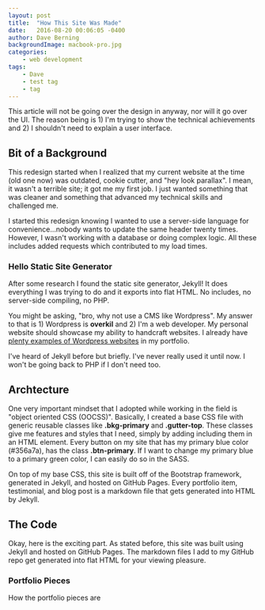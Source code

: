 ```yaml
---
layout: post
title:  "How This Site Was Made"
date:   2016-08-20 00:06:05 -0400
author: Dave Berning
backgroundImage: macbook-pro.jpg
categories:
    - web development
tags:
    - Dave
    - test tag
    - tag
---
```

This article will not be going over the design in anyway, nor will it go over the UI. The reason being is 1) I'm trying to show the technical achievements and 2) I shouldn't need to explain a user interface.

## Bit of a Background
This redesign started when I realized that my current website at the time (old one now) was outdated, cookie cutter, and "hey look parallax". I mean, it wasn't a terrible site; it got me my first job. I just wanted something that was cleaner and something that advanced my technical skills and challenged me.

I started this redesign knowing I wanted to use a server-side language for convenience...nobody wants to update the same header twenty times. However, I wasn't working with a database or doing complex logic. All these includes added requests which contributed to my load times.

### Hello Static Site Generator

After some research I found the static site generator, Jekyll! It does everything I was trying to do and it exports into flat HTML. No includes, no server-side compiling, no PHP.

You might be asking, "bro, why not use a CMS like Wordpress". My answer to that is 1) Wordpress is __overkil__ and 2) I'm a web developer. My personal website should showcase my ability to handcraft websites. I already have [plenty examples of Wordpress websites](/work/bearcast-media) in my portfolio.

I've heard of Jekyll before but briefly. I've never really used it until now. I won't be going back to PHP if I don't need too.

## Archtecture

One very important mindset that I adopted while working in the field is "object oriented CSS (OOCSS)". Basically, I created a base CSS file with generic reusable classes like __.bkg-primary__ and __.gutter-top__. These classes give me features and styles that I need, simply by adding including them in an HTML element. Every button on my site that has my primary blue color (#356a7a), has the class __.btn-primary__. If I want to change my primary blue to a primary green color, I can easily do so in the SASS.

On top of my base CSS, this site is built off of the Bootstrap framework, generated in Jekyll, and hosted on GitHub Pages. Every portfolio item, testimonial, and blog post is a markdown file that gets generated into HTML by Jekyll.

## The Code
Okay, here is the exciting part. As stated before, this site was built using Jekyll and hosted on GitHub Pages. The markdown files I add to my GitHub repo get generated into flat HTML for your viewing pleasure.

### Portfolio Pieces
How the portfolio pieces are 
